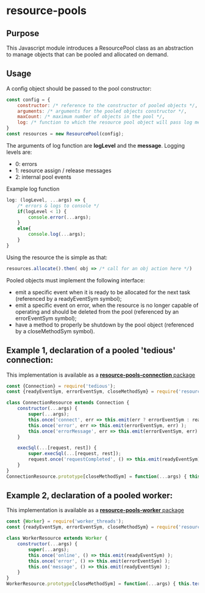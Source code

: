 # resource-pools

## Purpose

This Javascript module introduces a ResourcePool class as an abstraction to manage objects that can be pooled and allocated on demand.

## Usage

A config object should be passed to the pool constructor:

```javascript
const config = {
    constructor: /* reference to the constructor of pooled objects */,
    arguments: /* arguments for the pooled objects constructor */,
    maxCount: /* maximum number of objects in the pool */,
    log: /* function to which the resource pool object will pass log messages (optional) */
}
const resources = new ResourcePool(config);
```

The arguments of log function are **logLevel** and the **message**. Logging levels are:

* 0: errors
* 1: resource assign / release messages
* 2: internal pool events

Example log function

```javascript
log: (logLevel, ...args) => {
    /* errors & logs to console */
    if(logLevel < 1) {
        console.error(...args);
    }
    else{
        console.log(...args);
    }
}
```

Using the resource the is simple as that:

```javascript
resources.allocate().then( obj => /* call for an obj action here */)
```

Pooled objects must implement the following interface:

* emit a specific event when it is ready to be allocated for the next task (referenced by a readyEventSym symbol);
* emit a specific event on error, when the resource is no longer capable of operating and should be deleted from the pool (referenced by an errorEventSym symbol);
* have a method to properly be shutdown by the pool object (referenced by a closeMethodSym symbol).

## Example 1, declaration of a pooled 'tedious' connection:

This implementation is available as a [**resource-pools-connection** package](https://www.npmjs.com/package/resource-pools-connection)

```javascript
const {Connection} = require('tedious');
const {readyEventSym, errorEventSym, closeMethodSym} = require('resource-pools');

class ConnectionResource extends Connection {
    constructor(...args) {
        super(...args);
        this.once('connect', err => this.emit(err ? errorEventSym : readyEventSym, err) );
        this.once('error', err => this.emit(errorEventSym, err) );
        this.once('errorMessage', err => this.emit(errorEventSym, err) );
    }

    execSql(...[request, rest]) {
        super.execSql(...[request, rest]);
        request.once('requestCompleted', () => this.emit(readyEventSym));
    }
}
ConnectionResource.prototype[closeMethodSym] = function(...args) { this.close(...args) };
```

## Example 2, declaration of a pooled worker:

This implementation is available as a [**resource-pools-worker** package](https://www.npmjs.com/package/resource-pools-worker)

```javascript
const {Worker} = require('worker_threads');
const {readyEventSym, errorEventSym, closeMethodSym} = require('resource-pools');

class WorkerResource extends Worker {
    constructor(...args) {
        super(...args);
        this.once('online', () => this.emit(readyEventSym) );
        this.once('error', () => this.emit(errorEventSym) );
        this.on('message', () => this.emit(readyEventSym) );
    }
}
WorkerResource.prototype[closeMethodSym] = function(...args) { this.terminate(...args) };
```

